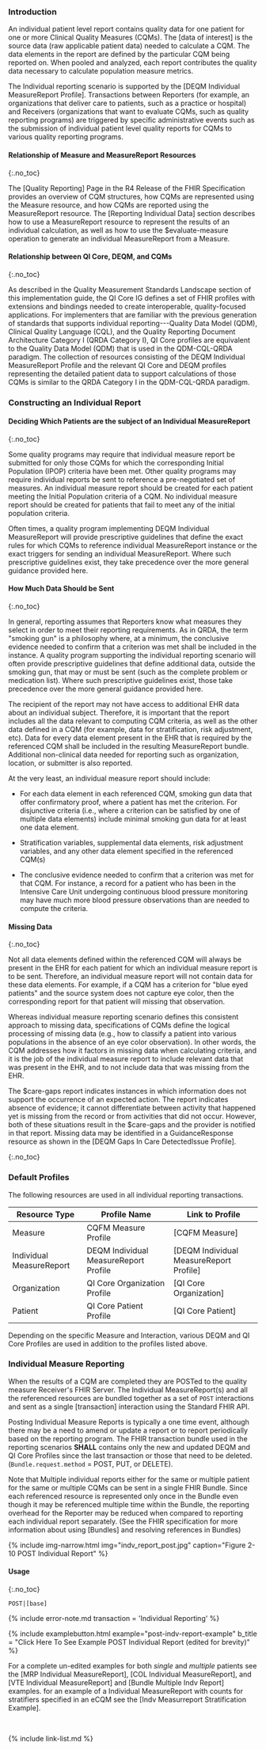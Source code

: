 
### Introduction

An individual patient level report contains quality data for one patient for one or more Clinical Quality Measures (CQMs).  The [data of interest] is the source data (raw applicable patient data) needed to calculate a CQM.  The data elements in the report are defined by the particular CQM being reported on.   When pooled and analyzed, each report contributes the quality data necessary to calculate population measure metrics.

The Individual reporting scenario is supported by the [DEQM Individual MeasureReport Profile]. Transactions between Reporters (for example, an organizations that deliver care to patients, such as a practice or hospital) and Receivers (organizations that want to evaluate CQMs, such as quality reporting programs) are triggered by specific administrative events such as the submission of individual patient level quality reports for CQMs to various quality reporting programs.

#### Relationship of Measure and MeasureReport Resources
{:.no_toc}

The [Quality Reporting] Page in the R4 Release of the FHIR Specification provides an overview of CQM structures, how CQMs are represented using the Measure resource, and how CQMs are reported using the MeasureReport resource. The [Reporting Individual Data] section describes how to use a MeasureReport resource to represent the results of an individual calculation, as well as how to use the $evaluate-measure operation to generate an individual MeasureReport from a Measure.

#### Relationship between QI Core, DEQM, and CQMs
{:.no_toc}

As described in the Quality Measurement Standards Landscape section of this implementation guide, the QI Core IG defines a set of FHIR profiles with extensions and bindings needed to create interoperable, quality-focused applications. For implementers that are familiar with the previous generation of standards that supports individual reporting---Quality Data Model (QDM), Clinical Quality Language (CQL), and the Quality Reporting Document Architecture Category I (QRDA Category I), QI Core profiles are equivalent to the Quality Data Model (QDM) that is used in the QDM-CQL-QRDA paradigm. The collection of resources consisting of the DEQM Individual MeasureReport Profile and the relevant QI Core and DEQM profiles representing the detailed patient data to support calculations of those CQMs is similar to the QRDA Category I in the QDM-CQL-QRDA paradigm.

### Constructing an Individual Report

#### Deciding Which Patients are the subject of an Individual MeasureReport
{:.no_toc}

Some quality programs may require that individual measure report be
submitted for only those CQMs for which the corresponding Initial
Population (IPOP) criteria have been met. Other quality programs may
require individual reports be sent to reference a pre-negotiated set of
measures. An individual measure report should be created for each
patient meeting the Initial Population criteria of a CQM. No individual
measure report should be created for patients that fail to meet any of
the initial population criteria.

Often times, a quality program implementing DEQM Individual
MeasureReport will provide prescriptive guidelines that define the exact
rules for which CQMs to reference individual MeasureReport instance or
the exact triggers for sending an individual MeasureReport. Where such
prescriptive guidelines exist, they take precedence over the more
general guidance provided here.

#### How Much Data Should be Sent
{:.no_toc}

In general, reporting assumes that Reporters know what measures they select in order to meet their reporting requirements.
As in QRDA, the term "smoking gun" is a philosophy where, at a minimum, the conclusive evidence needed to confirm that a criterion was met shall be included in the instance.
A quality program supporting the individual reporting scenario will often provide prescriptive guidelines that define additional data,
outside the smoking gun, that may or must be sent (such as the complete problem or medication list). Where such prescriptive guidelines exist,
those take precedence over the more general guidance provided here.

The recipient of the report may not have access to additional EHR data about an individual subject.  Therefore, it is important that the report includes all the data relevant to computing CQM criteria, as well as the other data defined in a CQM (for example, data for stratification, risk adjustment, etc). Data for every data element present in the EHR that is required by the referenced CQM shall be included in the resulting MeasureReport bundle.  Additional non-clinical data needed for reporting such as organization, location, or submitter is also reported.

At the very least, an individual measure report should include:

-  For each data element in each referenced CQM, smoking gun data that offer confirmatory proof, where a patient has met the criterion.  For disjunctive criteria (i.e., where a criterion can be satisfied by one of multiple data elements) include minimal smoking gun data for at least one data element.

-  Stratification variables, supplemental data elements, risk adjustment variables, and any other data element specified in the referenced CQM(s)

- The conclusive evidence needed to confirm that a criterion was met for that CQM.  For instance, a record for a patient who has been in the Intensive Care Unit undergoing continuous blood pressure monitoring may have much more blood pressure observations than are needed to compute the criteria.

#### Missing Data
{:.no_toc}

Not all data elements defined within the referenced CQM will always be present in the EHR for each patient for which an individual measure report is to be sent. Therefore,  an individual measure report will not contain data for these data elements.  For example, if a CQM has a criterion for "blue eyed patients" and the source system does not capture eye color, then the corresponding report for that patient will missing that observation.

Whereas individual measure reporting scenario defines this consistent
approach to missing data, specifications of CQMs define the logical
processing of missing data (e.g., how to classify a patient into various
populations in the absence of an eye color observation). In other words,
the CQM addresses how it factors in missing data when calculating
criteria, and it is the job of the individual measure report to include
relevant data that was present in the EHR, and to not include data that
was missing from the EHR.

<div class="new-content" markdown="1">
The $care-gaps report indicates instances in which information does not 
support the occurrence of an expected action. The report indicates absence 
of evidence; it cannot differentiate between activity that happened yet is 
missing from the record or from activities that did not occur. However, 
both of these situations result in the $care-gaps and the provider is 
notified in that report.  Missing data may be identified in a 
GuidanceResponse resource as shown in the [DEQM Gaps In Care DetectedIssue Profile].
</div>

{:.no_toc}

### Default Profiles

The following resources are used in all individual reporting transactions.

|Resource Type|Profile Name|Link to Profile|
|---|---|---|
|Measure|CQFM Measure Profile|[CQFM Measure]|
|Individual MeasureReport|DEQM Individual MeasureReport Profile|[DEQM Individual MeasureReport Profile]|
|Organization|QI Core Organization Profile|[QI Core Organization]|
|Patient|QI Core Patient Profile|[QI Core Patient]|

Depending on the specific Measure and Interaction, various DEQM and QI Core Profiles are used in addition to the profiles listed above.

### Individual Measure Reporting

When the results of a CQM are completed they are POSTed to the quality measure Receiver's FHIR Server. The Individual MeasureReport(s) and all the referenced resources are bundled together as a set of `POST` interactions and sent as a single [transaction] interaction using the Standard FHIR API.

Posting Individual Measure Reports is typically a one time event, although there may be a need to amend or update a report or to report periodically based on the reporting program.  The FHIR transaction bundle used in the reporting scenarios **SHALL** contains only the new and updated DEQM and QI Core Profiles since the last transaction or those that need to be deleted. (`Bundle.request.method` = POST, PUT, or DELETE).

Note that Multiple individual reports either for the same or multiple patient for the same or multiple CQMs can be sent in a single FHIR Bundle.  Since each referenced resource is represented only once in the Bundle even though it may be referenced multiple time within the Bundle, the reporting overhead for the Reporter may be reduced when compared to reporting each individual report separately. (See the FHIR specification for more information about using [Bundles] and resolving references in Bundles)

{% include img-narrow.html  img="indv_report_post.jpg" caption="Figure 2-10 POST Individual Report" %}

#### Usage
{:.no_toc}

`POST|[base]`

{% include error-note.md transaction = 'Individual Reporting' %}

{% include examplebutton.html example="post-indv-report-example" b_title = "Click Here To See Example POST Individual Report (edited for brevity)" %}

For a complete un-edited examples for both *single* and *multiple* patients see the [MRP Individual MeasureReport], [COL Individual MeasureReport], and [VTE Individual MeasureReport] and [Bundle Multiple Indv Report] examples.  for an example of a Individual MeasureReport with counts for stratifiers specified in an eCQM see the [Indv Measurreport Stratification Example].

<br />

{% include link-list.md %}
